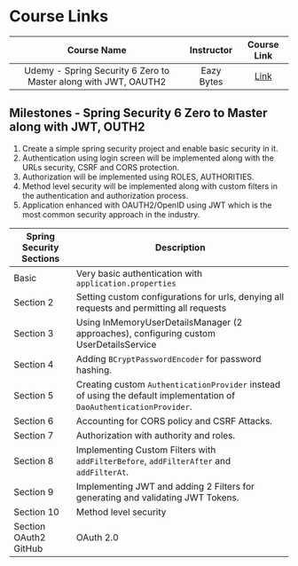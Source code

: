 # Course Links

|                           Course Name                           | Instructor |                             Course Link                              |
| :-------------------------------------------------------------: | :--------: | :------------------------------------------------------------------: |
| Udemy - Spring Security 6 Zero to Master along with JWT, OAUTH2 | Eazy Bytes | [Link](https://www.udemy.com/course/spring-security-zero-to-master/) |

## Milestones - Spring Security 6 Zero to Master along with JWT, OUTH2

1. Create a simple spring security project and enable basic security in it.
2. Authentication using login screen will be implemented along with the URLs security, CSRF and CORS protection.
3. Authorization will be implemented using ROLES, AUTHORITIES.
4. Method level security will be implemented along with custom filters in the authentication and authorization process.
5. Application enhanced with OAUTH2/OpenID using JWT which is the most common security approach in the industry.

| Spring Security Sections | Description                                                                                                          |
| ------------------------ | -------------------------------------------------------------------------------------------------------------------- |
| Basic                    | Very basic authentication with `application.properties`                                                              |
| Section 2                | Setting custom configurations for urls, denying all requests and permitting all requests                             |
| Section 3                | Using InMemoryUserDetailsManager (2 approaches), configuring custom UserDetailsService                               |
| Section 4                | Adding `BCryptPasswordEncoder` for password hashing.                                                                 |
| Section 5                | Creating custom `AuthenticationProvider` instead of using the default implementation of `DaoAuthenticationProvider`. |
| Section 6                | Accounting for CORS policy and CSRF Attacks.                                                                         |
| Section 7                | Authorization with authority and roles.                                                                              |
| Section 8                | Implementing Custom Filters with `addFilterBefore`, `addFilterAfter` and `addFilterAt`.                              |
| Section 9                | Implementing JWT and adding 2 Filters for generating and validating JWT Tokens.                                      |
| Section 10               | Method level security                                                                                                |
| Section OAuth2 GitHub    | OAuth 2.0                                                                                                            |
